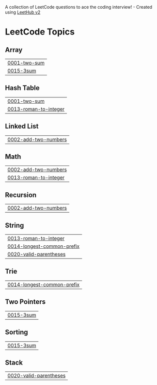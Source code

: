 A collection of LeetCode questions to ace the coding interview! - Created using [LeetHub v2](https://github.com/arunbhardwaj/LeetHub-2.0)
<!---LeetCode Topics Start-->
# LeetCode Topics
## Array
|  |
| ------- |
| [0001-two-sum](https://github.com/MadhuMitha032004/leetcode/tree/master/0001-two-sum) |
| [0015-3sum](https://github.com/MadhuMitha032004/leetcode/tree/master/0015-3sum) |
## Hash Table
|  |
| ------- |
| [0001-two-sum](https://github.com/MadhuMitha032004/leetcode/tree/master/0001-two-sum) |
| [0013-roman-to-integer](https://github.com/MadhuMitha032004/leetcode/tree/master/0013-roman-to-integer) |
## Linked List
|  |
| ------- |
| [0002-add-two-numbers](https://github.com/MadhuMitha032004/leetcode/tree/master/0002-add-two-numbers) |
## Math
|  |
| ------- |
| [0002-add-two-numbers](https://github.com/MadhuMitha032004/leetcode/tree/master/0002-add-two-numbers) |
| [0013-roman-to-integer](https://github.com/MadhuMitha032004/leetcode/tree/master/0013-roman-to-integer) |
## Recursion
|  |
| ------- |
| [0002-add-two-numbers](https://github.com/MadhuMitha032004/leetcode/tree/master/0002-add-two-numbers) |
## String
|  |
| ------- |
| [0013-roman-to-integer](https://github.com/MadhuMitha032004/leetcode/tree/master/0013-roman-to-integer) |
| [0014-longest-common-prefix](https://github.com/MadhuMitha032004/leetcode/tree/master/0014-longest-common-prefix) |
| [0020-valid-parentheses](https://github.com/MadhuMitha032004/leetcode/tree/master/0020-valid-parentheses) |
## Trie
|  |
| ------- |
| [0014-longest-common-prefix](https://github.com/MadhuMitha032004/leetcode/tree/master/0014-longest-common-prefix) |
## Two Pointers
|  |
| ------- |
| [0015-3sum](https://github.com/MadhuMitha032004/leetcode/tree/master/0015-3sum) |
## Sorting
|  |
| ------- |
| [0015-3sum](https://github.com/MadhuMitha032004/leetcode/tree/master/0015-3sum) |
## Stack
|  |
| ------- |
| [0020-valid-parentheses](https://github.com/MadhuMitha032004/leetcode/tree/master/0020-valid-parentheses) |
<!---LeetCode Topics End-->